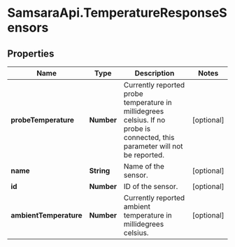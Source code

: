 # SamsaraApi.TemperatureResponseSensors

## Properties
Name | Type | Description | Notes
------------ | ------------- | ------------- | -------------
**probeTemperature** | **Number** | Currently reported probe temperature in millidegrees celsius. If no probe is connected, this parameter will not be reported. | [optional] 
**name** | **String** | Name of the sensor. | [optional] 
**id** | **Number** | ID of the sensor. | [optional] 
**ambientTemperature** | **Number** | Currently reported ambient temperature in millidegrees celsius. | [optional] 


